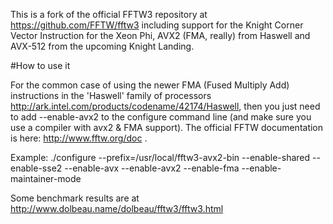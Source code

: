 This is a fork of the official FFTW3 repository at <https://github.com/FFTW/fftw3> including support for the Knight Corner Vector Instruction for the Xeon Phi, AVX2 (FMA, really) from Haswell and AVX-512 from the upcoming Knight Landing.

#How to use it

For the common case of using the newer FMA (Fused Multiply Add) instructions in the 'Haswell' family of processors http://ark.intel.com/products/codename/42174/Haswell, then you just need to add --enable-avx2 to the configure command line (and make sure you use a compiler with avx2 & FMA support). The official FFTW documentation is here: http://www.fftw.org/doc .

Example:
./configure --prefix=/usr/local/fftw3-avx2-bin --enable-shared --enable-sse2 --enable-avx --enable-avx2 --enable-fma --enable-maintainer-mode

Some benchmark results are at <http://www.dolbeau.name/dolbeau/fftw3/fftw3.html>
